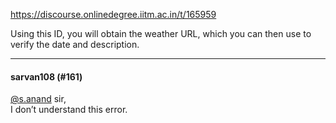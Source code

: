 https://discourse.onlinedegree.iitm.ac.in/t/165959

Using this ID, you will obtain the weather URL, which you can then use to verify the date and description.</p><hr>

<h4>sarvan108 (#161)</h4>
<p><a class="mention" href="/u/s.anand">@s.anand</a> sir,<br/>
I don’t understand this error.